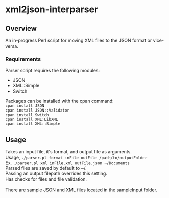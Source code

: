 # xml2json-interparser

## Overview
An in-progress Perl script for moving XML files to the JSON format or vice-versa.

### Requirements
Parser script requires the following modules: <br>
* JSON
* XML::Simple
* Switch

Packages can be installed with the cpan command: <br>
`cpan install JSON` <br>
`cpan install JSON::Validator` <br>
`cpan install Switch` <br>
`cpan install XML:LibXML` <br>
`cpan install XML::Simple` <br>

## Usage
Takes an input file, it's format, and output file as arguments. <br>
Usage, `./parser.pl format inFile outFile /path/to/outputFolder` <br>
Ex. `./parser.pl xml inFile.xml outFile.json ~/Documents` <br>
Parsed files are saved by default to ~/. <br>
Passing an output filepath overrides this setting. <br>
Has checks for files and file validation. <br>
<br>
There are sample JSON and XML files located in the sampleInput folder.
